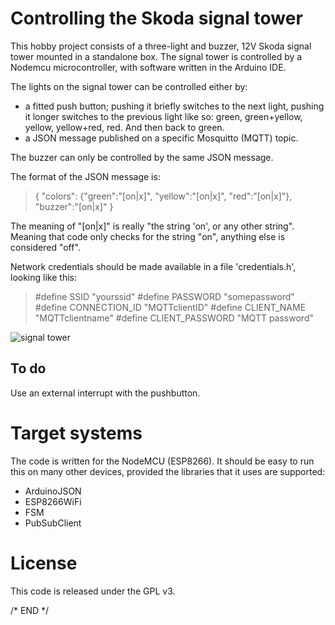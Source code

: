 # Controlling the Skoda signal tower
This hobby project consists of a three-light and buzzer, 12V Skoda signal tower mounted in a standalone box. The signal tower is controlled by a Nodemcu microcontroller, with software written in the Arduino IDE.

The lights on the signal tower can be controlled either by:
- a fitted push button; pushing it briefly switches to the next light, pushing it longer switches to the previous light like so: green, green+yellow, yellow, yellow+red, red. And then back to green.
- a JSON message published on a specific Mosquitto (MQTT) topic.

The buzzer can only be controlled by the same JSON message.

The format of the JSON message is:

> { "colors": {"green":"[on|x]", "yellow":"[on|x]", "red":"[on|x]"}, "buzzer":"[on|x]" }

The meaning of "[on|x]" is really "the string 'on', or any other string". Meaning that code only checks for the string "on", anything else is considered "off".

Network credentials should be made available in a file 'credentials.h', looking like this:

> #define SSID "yourssid"
> #define PASSWORD "somepassword"
> #define CONNECTION_ID "MQTTclientID"
> #define CLIENT_NAME "MQTTclientname"
> #define CLIENT_PASSWORD "MQTT password"

![signal tower](https://github.com/MartijnvdB/Signaltower/tower.jpg "Skode Signal tower")


## To do
Use an external interrupt with the pushbutton.

# Target systems
The code is written for the NodeMCU (ESP8266). It should be easy to run this on many other devices, provided the libraries that it uses are supported:

- ArduinoJSON
- ESP8266WiFi
- FSM
- PubSubClient

# License
This code is released under the GPL v3.




/* END */


